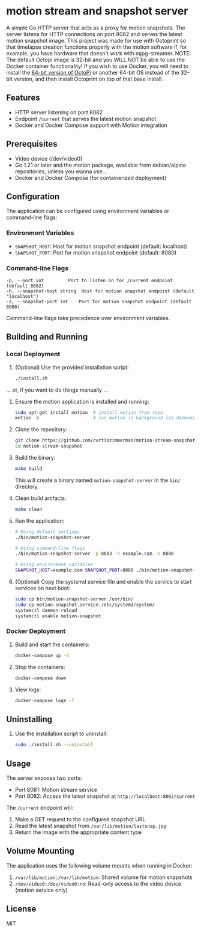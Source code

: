 # motion stream and snapshot server

A simple Go HTTP server that acts as a proxy for motion snapshots. The server listens for HTTP connections on port 8082 and serves the latest motion snapshot image. This project was made for use with Octoprint so that timelapse creation functions properly with the motion software if, for example, you have hardware that doesn't work with mjpg-streamer. NOTE: The default Octopi image is 32-bit and you WILL NOT be able to use the Docker container functionality! If you wish to use Docker, you will need to install the [64-bit version of OctoPi](https://unofficialpi.org/Distros/OctoPi/octopi-bookworm-arm64-lite-1.1.0.zip) or another 64-bit OS instead of the 32-bit version, and then install Octoprint on top of that base install.

## Features

- HTTP server listening on port 8082
- Endpoint `/current` that serves the latest motion snapshot
- Docker and Docker Compose support with Motion integration

## Prerequisites

- Video device (/dev/video0)
- Go 1.21 or later and the motion package, available from debian/alpine repositories, unless you wanna use...
- Docker and Docker Compose (for containerized deployment)

## Configuration

The application can be configured using environment variables or command-line flags:

### Environment Variables
- `SNAPSHOT_HOST`: Host for motion snapshot endpoint (default: localhost)
- `SNAPSHOT_PORT`: Port for motion snapshot endpoint (default: 8080)

### Command-line Flags
```
-p, --port int         Port to listen on for /current endpoint (default 8082)
-h, --snapshot-host string  Host for motion snapshot endpoint (default "localhost")
-s, --snapshot-port int    Port for motion snapshot endpoint (default 8080)
```

Command-line flags take precedence over environment variables.

## Building and Running

### Local Deployment

1. (Optional) Use the provided installation script:
   ```bash
   ./install.sh
   ```

... or, if you want to do things manually ...

1. Ensure the motion application is installed and running:
   ```bash
   sudo apt-get install motion  # install motion from repo
   motion -b                    # run motion in background (as daemon)
   ```

2. Clone the repository:
   ```bash
   git clone https://github.com/curtiszimmerman/motion-stream-snapshot
   cd motion-stream-snapshot
   ```
3. Build the binary:
   ```bash
   make build
   ```
   This will create a binary named `motion-snapshot-server` in the `bin/` directory.

4. Clean build artifacts:
   ```bash
   make clean
   ```

5. Run the application:
   ```bash
   # Using default settings
   ./bin/motion-snapshot-server

   # Using command-line flags
   ./bin/motion-snapshot-server -p 8083 -h example.com -s 8080

   # Using environment variables
   SNAPSHOT_HOST=example.com SNAPSHOT_PORT=8080 ./bin/motion-snapshot-server
   ```
6. (Optional) Copy the systemd service file and enable the service to start services on next boot:
   ```bash
   sudo cp bin/motion-snapshot-server /usr/bin/
   sudo cp motion-snapshot.service /etc/systemd/system/
   systemctl daemon-reload
   systemctl enable motion-snapshot
   ```

### Docker Deployment

1. Build and start the containers:
   ```bash
   docker-compose up -d
   ```

2. Stop the containers:
   ```bash
   docker-compose down
   ```

3. View logs:
   ```bash
   docker-compose logs -f
   ```

## Uninstalling

1. Use the installation script to uninstall:
   ```bash
   sudo ./install.sh --uninstall
   ```

## Usage

The server exposes two ports:
- Port 8081: Motion stream service
- Port 8082: Access the latest snapshot at `http://localhost:8082/current`

The `/current` endpoint will:
1. Make a GET request to the configured snapshot URL
2. Read the latest snapshot from `/var/lib/motion/lastsnap.jpg`
3. Return the image with the appropriate content type

## Volume Mounting

The application uses the following volume mounts when running in Docker:

1. `/var/lib/motion:/var/lib/motion`: Shared volume for motion snapshots
2. `/dev/video0:/dev/video0:ro`: Read-only access to the video device (motion service only)

## License

MIT